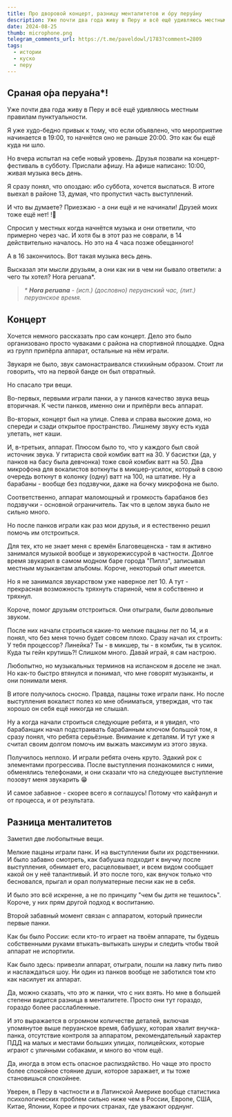 ```yaml
---
title: Про дворовой концерт, разницу менталитетов и о́ру перуа́ну
description: Уже почти два года живу в Перу и всё ещё удивляюсь местным правилам пунктуальности и особенностям менталитета
date: 2024-08-25
thumb: microphone.png
telegram_comments_url: https://t.me/paveldowl/1783?comment=2809
tags:
  - истории
  - куско
  - перу
---
```


## Сраная о́ра перуа́на*!

Уже почти два года живу в Перу и всё ещё удивляюсь местным правилам пунктуальности.

Я уже худо-бедно привык к тому, что если объявлено, что мероприятие начинается в 19:00, то начнётся оно не раньше 20:00. Это как бы ещё куда ни шло.

Но вчера испытал на себе новый уровень. Друзья позвали на концерт-фестиваль в субботу. Прислали афишу. На афише написано: 10:00, живая музыка весь день.

Я сразу понял, что опоздаю: ибо суббота, хочется выспаться. В итоге выехал в районе 13, думая, что пропустил часть выступлений.

И что вы думаете? Приезжаю - а они ещё и не начинали! Друзей моих тоже ещё нет! !🤪

Спросил у местных когда начнётся музыка и они ответили, что примерно через час. И хотя бы в этот раз не соврали, в 14 действительно началось. Но это на 4 часа позже обещанного!

А в 16 закончилось. Вот такая музыка весь день.

Высказал эти мысли друзьям, а они как ни в чем ни бывало ответили: а чего ты хотел? Hora peruana*.

> _* **Hora peruana** - (исп.) (дословно) перуанский час, (лит.) перуанское время._

## Концерт

Хочется немного рассказать про сам концерт. Дело это было организовано просто чуваками с района на спортивной площадке. Одна из групп припёрла аппарат, остальные на нём играли.

Звукаря не было, звук самонастраивался стихийным образом. Стоит ли говорить, что на первой банде он был отвратный.

Но спасало три вещи.

Во-первых, первыми играли панки, а у панков качество звука вещь вторичная. К чести панков, именно они и припёрли весь аппарат.

Во-вторых, концерт был на улице. Слева и справа высокие дома, но спереди и сзади открытое пространство. Лишнему звуку есть куда улетать, нет каши.

И, в-третьих, аппарат. Плюсом было то, что у каждого был свой источник звука. У гитариста свой комбик ватт на 30. У басистки (да, у панков на басу была девчонка) тоже свой комбик ватт на 50. Два микрофона для вокалистов воткнуты в микшер-усилок, который в свою очередь воткнут в колонку (одну) ватт на 100, на штативе. Ну а барабаны - вообще без подзвучки, даже на бочку микрофона не было.

Соответственно, аппарат маломощный и громкость барабанов без подзвучки - основной ограничитель. Так что в целом звука было не сильно много.

Но после панков играли как раз мои друзья, и я естественно решил помочь им отстроиться.

Для тех, кто не знает меня с времён Благовещенска - там я активно занимался музыкой вообще и звукорежиссурой в частности. Долгое время звукарил в самом модном баре города "Пиплз", записывал местным музыкантам альбомы. Короче, некоторый опыт имеется.

Но я не занимался звукарством уже наверное лет 10. А тут - прекрасная возможность тряхнуть стариной, чем я собственно и тряхнул.

Короче, помог друзьям отстроиться. Они отыграли, были довольные звуком.

После них начали строиться какие-то мелкие пацаны лет по 14, и я понял, что без меня точно будет совсем плохо. Сразу начал их строить: У тебя процессор? Линейка? Ты - в микшер, ты - в комбик, ты в усилок. Куда ты гейн крутишь?! Слишком много. Давай играй, я сам настрою.

Любопытно, но музыкальных терминов на испанском я доселе не знал. Но как-то быстро втянулся и понимал, что мне говорят музыканты, и они понимали меня.

В итоге получилось сносно. Правда, пацаны тоже играли панк. Но после выступления вокалист полез ко мне обниматься, утверждая, что так хорошо он себя ещё никогда не слышал.

Ну а когда начали строиться следующие ребята, и я увидел, что барабанщик начал подстраивать барабанным ключом большой том, я сразу понял, что ребята серьёзные. Внимание к деталям. И тут уже я считал своим долгом помочь им выжать максимум из этого звука.

Получилось неплохо. И играли ребята очень круто. Эдакий рок с элементами прогрессива. После выступления познакомился с ними, обменялись телефонами, и они сказали что на следующее выступление позовут меня звукарить 😁

И самое забавное - скорее всего я соглашусь! Потому что кайфанул и от процесса, и от результата.

## Разница менталитетов

Заметил две любопытные вещи.

Мелкие пацаны играли панк. И на выступлении были их родственники. И было забавно смотреть, как бабушка подходит к внучку после выступления, обнимает его, расцеловывает, и всем видом сообщает какой он у неё талантливый. И это после того, как внучок только что бесновался, прыгал и орал полуматерные песни как не в себя.

И было это всё искренне, а не по принципу "чем бы дитя не тешилось". Короче, у них прям другой подход к воспитанию.

Второй забавный момент связан с аппаратом, который принесли первые панки.

Как бы было России: если кто-то играет на твоём аппарате, ты будешь собственными руками втыкать-вытыкать шнуры и следить чтобы твой аппарат не испортили.

Как было здесь: привезли аппарат, отыграли, пошли на лавку пить пиво и наслаждаться шоу. Ни один из панков вообще не заботился том кто как насилует их аппарат.

Да, можно сказать, что это ж панки, что с них взять. Но мне в большей степени видится разница в менталитете. Просто они тут гораздо, гораздо более расслабленные.

И это выражается в огромном количестве деталей, включая упомянутое выше перуанское время, бабушку, которая хвалит внучка-панка, отсутствие контроля за аппаратом, рекомендательный характер ПДД на малых и местами больших улицах, полицейских, которые играют с уличными собаками, и много во чтом ещё.

Да, иногда в этом есть опасное распиздяйство. Но чаще это просто более спокойное стояние души, которое заражает, и ты тоже становишься спокойнее.

Уверен, в Перу в частности и в Латинской Америке вообще статистика психологических проблем сильно ниже чем в России, Европе, США, Китае, Японии, Корее и прочих странах, где уважают орднунг.